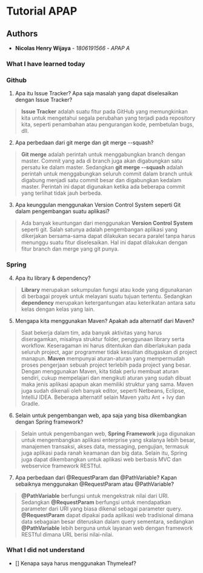 # Tutorial APAP
## Authors
* **Nicolas Henry Wijaya** - *1806191566* - *APAP A*

### What I have learned today

### Github
1. Apa itu Issue Tracker? Apa saja masalah yang dapat diselesaikan dengan Issue Tracker?
> **Issue Tracker** adalah suatu fitur pada GitHub yang memungkinkan kita untuk mengetahui segala perubahan yang terjadi pada repository kita, seperti penambahan atau pengurangan kode, pembetulan bugs, dll.
2. Apa perbedaan dari git merge dan git merge --squash?
> **Git merge** adalah perintah untuk menggabungkan branch dengan master. Commit yang ada di branch juga akan digabungkan satu persatu ke dalam master. Sedangkan **git merge --squash** adalah perintah untuk menggabungkan seluruh commit dalam branch untuk digabung menjadi satu commit besar dan digabungkan kedalam master. Perintah ini dapat digunakan ketika ada beberapa commit yang terlihat tidak jauh berbeda.
3. Apa keunggulan menggunakan Version Control System seperti Git dalam pengembangan suatu aplikasi?
> Ada banyak keuntungan dari menggunakan **Version Control System** seperti git. Salah satunya adalah pengembangan aplikasi yang dikerjakan bersama-sama dapat dilakukan secara paralel tanpa harus menunggu suatu fitur diselesaikan. Hal ini dapat dilakukan dengan fitur branch dan merge yang git punya.
### Spring
4. Apa itu library & dependency?
> **Library** merupakan sekumpulan fungsi atau kode yang digunakanan di berbagai proyek untuk melayani suatu tujuan tertentu. Sedangkan **dependency** merupakan ketergantungan atau keterikatan antara satu kelas dengan kelas yang lain.
5. Mengapa kita menggunakan Maven? Apakah ada alternatif dari Maven?
> Saat bekerja dalam tim, ada banyak aktivitas yang harus diseragamkan, misalnya struktur folder, penggunaan library serta workflow. Keseragaman ini harus ditentukan dan diberlakukan pada seluruh project, agar programmer tidak kesulitan ditugaskan di project manapun. **Maven** mempunyai aturan-aturan yang mempermudah proses pengerjaan sebuah project terlebih pada project yang besar. Dengan menggunakan Maven,  kita tidak perlu membuat aturan sendiri, cukup mempelajari dan mengikuti aturan yang sudah dibuat maka jenis aplikasi apapun akan memiliki struktur yang sama. Maven juga sudah dikenali oleh banyak editor, seperti Netbeans, Eclipse, IntelliJ IDEA. Beberapa alternatif selain Maven yaitu Ant + Ivy dan Gradle.
6. Selain untuk pengembangan web, apa saja yang bisa dikembangkan dengan Spring framework?
> Selain untuk pengembangan web, **Spring Framework** juga digunakan untuk mengembangkan aplikasi enterprise yang skalanya lebih besar, manajemen transaksi, akses data, messaging, pengujian, termasuk juga aplikasi pada ranah keamanan dan big data. Selain itu, Spring juga dapat dikembangkan untuk aplikasi web berbasis MVC dan webservice framework RESTful.
7. Apa perbedaan dari @RequestParam dan @PathVariable? Kapan sebaiknya menggunakan
@RequestParam atau @PathVariable?
> **@PathVariable** berfungsi untuk mengekstrak nilai dari URI. Sedangkan **@RequestParam** berfungsi untuk mendapatkan parameter dari URI yang biasa dikenal sebagai parameter query. **@RequestParam** dapat dipakai pada aplikasi web tradisional dimana data sebagaian besar diteruskan dalam query sementara, sedangkan **@PathVariable** lebih berguna untuk layanan web dengan framework RESTful dimana URL berisi nilai-nilai.

### What I did not understand
- [] Kenapa saya harus menggunakan Thymeleaf?